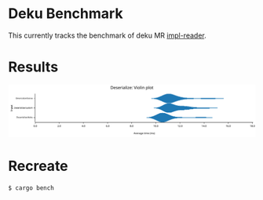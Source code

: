 # Deku Benchmark
This currently tracks the benchmark of deku MR [impl-reader](https://github.com/sharksforarms/deku/pull/352).

# Results
![Benchmark](benchmark.svg)

# Recreate
```
$ cargo bench
```
